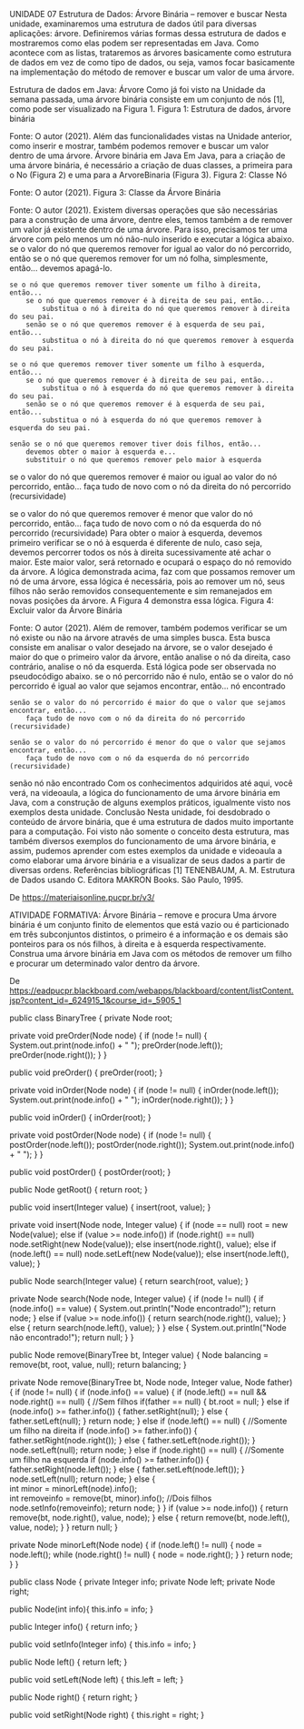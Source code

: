 UNIDADE 07
Estrutura de Dados: Árvore Binária – remover e buscar
Nesta unidade, examinaremos uma estrutura de dados útil para diversas aplicações: árvore. Definiremos várias formas dessa estrutura de dados e mostraremos como elas podem ser representadas em Java. Como acontece com as listas, trataremos as árvores basicamente como estrutura de dados em vez de como tipo de dados, ou seja, vamos focar basicamente na implementação do método de remover e buscar um valor de uma árvore.

Estrutura de dados em Java: Árvore
Como já foi visto na Unidade da semana passada, uma árvore binária consiste em um conjunto de nós [1], como pode ser visualizado na Figura 1.
Figura 1: Estrutura de dados, árvore binária

Fonte: O autor (2021).
Além das funcionalidades vistas na Unidade anterior, como inserir e mostrar, também podemos remover e buscar um valor dentro de uma árvore.
Árvore binária em Java
Em Java, para a criação de uma árvore binária, é necessário a criação de duas classes, a primeira para o No (Figura 2) e uma para a ArvoreBinaria (Figura 3).
Figura 2: Classe Nó

Fonte: O autor (2021).
Figura 3: Classe da Árvore Binária

Fonte: O autor (2021).
Existem diversas operações que são necessárias para a construção de uma árvore, dentre eles, temos também a de remover um valor já existente dentro de uma árvore.  Para isso, precisamos ter uma árvore com pelo menos um nó não-nulo inserido e executar a lógica abaixo.
se o valor do nó que queremos remover for igual ao valor do nó percorrido, então
    se o nó que queremos remover for um nó folha, simplesmente, então...
        devemos apagá-lo.

    se o nó que queremos remover tiver somente um filho à direita, então...
        se o nó que queremos remover é à direita de seu pai, então...
            substitua o nó à direita do nó que queremos remover à direita do seu pai.
        senão se o nó que queremos remover é à esquerda de seu pai, então...
            substitua o nó à direita do nó que queremos remover à esquerda do seu pai.

    se o nó que queremos remover tiver somente um filho à esquerda, então...
        se o nó que queremos remover é à direita de seu pai, então...
            substitua o nó à esquerda do nó que queremos remover à direita do seu pai.
        senão se o nó que queremos remover é à esquerda de seu pai, então...
            substitua o nó à esquerda do nó que queremos remover à esquerda do seu pai.

    senão se o nó que queremos remover tiver dois filhos, então...
        devemos obter o maior à esquerda e...
        substituir o nó que queremos remover pelo maior à esquerda

se o valor do nó que queremos remover é maior ou igual ao valor do nó percorrido, então...
    faça tudo de novo com o nó da direita do nó percorrido (recursividade)

se o valor do nó que queremos remover é menor que valor do nó percorrido, então...
    faça tudo de novo com o nó da esquerda do nó percorrido (recursividade)
Para obter o maior à esquerda, devemos primeiro verificar se o nó à esquerda é diferente de nulo, caso seja, devemos percorrer todos os nós à direita sucessivamente até achar o maior. Este maior valor, será retornado e ocupará o espaço do nó removido da árvore.
A lógica demonstrada acima, faz com que possamos remover um nó de uma árvore, essa lógica é necessária, pois ao remover um nó, seus filhos não serão removidos consequentemente e sim remanejados em novas posições da árvore. A Figura 4 demonstra essa lógica.
Figura 4: Excluir valor da Árvore Binária

Fonte: O autor (2021).
Além de remover, também podemos verificar se um nó existe ou não na árvore através de uma simples busca. Esta busca consiste em analisar o valor desejado na árvore, se o valor desejado é maior do que o primeiro valor da árvore, então analise o nó da direita, caso contrário, analise o nó da esquerda. Está lógica pode ser observada no pseudocódigo abaixo.
se o nó percorrido não é nulo, então
    se o valor do nó percorrido é igual ao valor que sejamos encontrar, então...
        nó encontrado

    senão se o valor do nó percorrido é maior do que o valor que sejamos encontrar, então...
        faça tudo de novo com o nó da direita do nó percorrido (recursividade)

    senão se o valor do nó percorrido é menor do que o valor que sejamos encontrar, então...
        faça tudo de novo com o nó da esquerda do nó percorrido (recursividade)

senão
    nó não encontrado
Com os conhecimentos adquiridos até aqui, você verá, na videoaula, a lógica do funcionamento de uma árvore binária em Java, com a construção de alguns exemplos práticos, igualmente visto nos exemplos desta unidade.
Conclusão
Nesta unidade, foi desdobrado o conteúdo de árvore binária, que é uma estrutura de dados muito importante para a computação. Foi visto não somente o conceito desta estrutura, mas também diversos exemplos do funcionamento de uma árvore binária, e assim, pudemos aprender com estes exemplos da unidade e videoaula a como elaborar uma árvore binária e a visualizar de seus dados a partir de diversas ordens.
Referências bibliográficas
[1] TENENBAUM, A. M. Estrutura de Dados usando C. Editora MAKRON Books. São Paulo, 1995.

De <https://materiaisonline.pucpr.br/v3/> 





ATIVIDADE FORMATIVA: Árvore Binária – remove e procura
Uma árvore binária é um conjunto finito de elementos que está vazio ou é particionado em três subconjuntos distintos, o primeiro é a informação e os demais são ponteiros para os nós filhos, à direita e à esquerda respectivamente. Construa uma árvore binária em Java com os métodos de remover um filho e procurar um determinado valor dentro da árvore.

De <https://eadpucpr.blackboard.com/webapps/blackboard/content/listContent.jsp?content_id=_624915_1&course_id=_5905_1> 


public class BinaryTree {
private Node root;

private void preOrder(Node node) {
    if (node != null) {
        System.out.print(node.info() + " ");
        preOrder(node.left());
        preOrder(node.right());
    }
}

public void preOrder() {
    preOrder(root);
}

private void inOrder(Node node) {
    if (node != null) {
        inOrder(node.left());
        System.out.print(node.info() + " ");
        inOrder(node.right());
    }
}

public void inOrder() {
    inOrder(root);
}

private void postOrder(Node node) {
    if (node != null) {
        postOrder(node.left());
        postOrder(node.right());
        System.out.print(node.info() + " ");
    }
}

public void postOrder() {
    postOrder(root);
}

public Node getRoot() {
    return root;
}

public void insert(Integer value) {
    insert(root, value);
}

private void insert(Node node, Integer value) {
    if (node == null)
        root = new Node(value);
    else if (value >= node.info())
        if (node.right() == null)
            node.setRight(new Node(value));
        else
            insert(node.right(), value);
    else if (node.left() == null)
        node.setLeft(new Node(value));
    else
        insert(node.left(), value);
}

public Node search(Integer value) {
    return search(root, value);
}

private Node search(Node node, Integer value) {
    if (node != null) {
        if (node.info() == value) {
            System.out.println("Node encontrado!");
            return node;
        } else if (value >= node.info()) {
            return search(node.right(), value);
        } else {
            return search(node.left(), value);
        }
    } else {
        System.out.println("Node não encontrado!");
        return null;
    }
}

public Node remove(BinaryTree bt, Integer value) {
    Node balancing = remove(bt, root, value, null);
    return balancing;
}

private Node remove(BinaryTree bt, Node node, Integer value, Node father) {
    if (node != null) {
        if (node.info() == value) {
            if (node.left() == null && node.right() == null) {  //Sem filhos
                if(father == null) {
                    bt.root = null;
                }
                else if (node.info() >= father.info()) {
                    father.setRight(null);
                } else {
                    father.setLeft(null);
                }
                return node;
            } else if (node.left() == null) {                   //Somente um filho na direita
                if (node.info() >= father.info()) {
                    father.setRight(node.right());
                } else {
                    father.setLeft(node.right());
                }
                node.setLeft(null);
                return node;
            } else if (node.right() == null) {                  //Somente um filho na esquerda
                if (node.info() >= father.info()) {
                    father.setRight(node.left());
                } else {
                    father.setLeft(node.left());
                }
                node.setLeft(null);
                return node;
            } else {        
                int minor = minorLeft(node).info();  
                int removeinfo = remove(bt, minor).info();                         //Dois filhos
                node.setInfo(removeinfo);
                return node;
            }
        }
        if (value >= node.info()) {
            return remove(bt, node.right(), value, node);
        } else {
            return remove(bt, node.left(), value, node);
        }
    }
    return null;
}

private Node minorLeft(Node node) {
    if (node.left() != null) {
        node = node.left();
        while (node.right() != null) {
            node = node.right();
        }
    }
    return node;
}
}


public class Node {
private Integer info;
private Node left;
private Node right;

public Node(int info){
    this.info = info;
}

public Integer info() {
    return info;
}

public void setInfo(Integer info) {
    this.info = info;
}

public Node left() {
    return left;
}

public void setLeft(Node left) {
    this.left = left;
}

public Node right() {
    return right;
}

public void setRight(Node right) {
    this.right = right;
}

